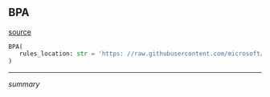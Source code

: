 #


## BPA
[source](https://github.com/Curts0/PyTabular\blob\master\pytabular/pytabular.py\#L392)
```python 
BPA(
   rules_location: str = 'https: //raw.githubusercontent.com/microsoft/Analysis-Services/master/BestPracticeRules/BPARules.json'
)
```


---
_summary_

